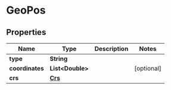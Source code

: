 

# GeoPos


## Properties

Name | Type | Description | Notes
------------ | ------------- | ------------- | -------------
**type** | **String** |  | 
**coordinates** | **List&lt;Double&gt;** |  |  [optional]
**crs** | [**Crs**](Crs.md) |  | 



